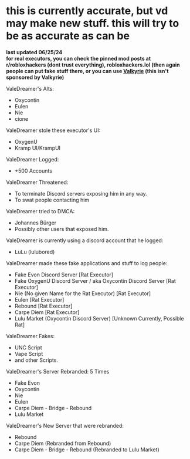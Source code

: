 # this is currently accurate, but vd may make new stuff. this will try to be as accurate as can be
**last updated 06/25/24** <br>
**for real executors, you can check the pinned mod posts at r/robloxhackers (dont trust everything), robloxhackers.lol (then again people can put fake stuff there, or you can use [Valkyrie](https://discord.gg/Vpc5ErnHBC) (this isn't sponsored by Valkyrie)**

ValeDreamer's Alts:
- Oxycontin 
- Eulen
- Nie
- cione

ValeDreamer stole these executor's UI:
- OxygenU
- Kramp UI/KrampUI

ValeDreamer Logged:
- +500 Accounts

ValeDreamer Threatened:
- To terminate Discord servers exposing him in any way.
- To swat people contacting him
  
ValeDreamer tried to DMCA:
- Johannes Bürger
- Possibly other users that exposed him.

ValeDreamer is currently using a discord account that he logged:
- LuLu (lulubored)

ValeDreamer made these fake applications and stuff to log people:
- Fake Evon Discord Server [Rat Executor]
- Fake OxygenU Discord Server / aka Oxycontin Discord Server [Rat Executor]
- Nie (No given Name for the Rat Executor) [Rat Executor]
- Eulen [Rat Executor]
- Rebound [Rat Executor]
- Carpe Diem [Rat Executor]
- Lulu Market (Oxycontin Discord Server) [Unknown Currently, Possible Rat]

ValeDreamer Fakes:
- UNC Script
- Vape Script
- and other Scripts.

ValeDreamer's Server Rebranded: 5 Times
- Fake Evon
- Oxycontin
- Nie
- Eulen
- Carpe Diem - Bridge - Rebound
- Lulu Market

ValeDreamer's New Server that were rebranded:
- Rebound
- Carpe Diem (Rebranded from Rebound)
- Carpe Diem - Bridge - Rebound (Rebranded to Lulu Market)
